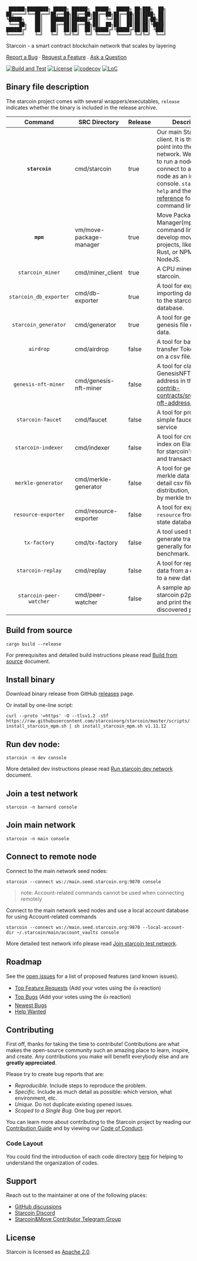 ```text
 ██████╗████████╗ █████╗ ██████╗  █████╗  █████╗ ██╗███╗  ██╗
██╔════╝╚══██╔══╝██╔══██╗██╔══██╗██╔══██╗██╔══██╗██║████╗ ██║
╚█████╗    ██║   ███████║██████╔╝██║  ╚═╝██║  ██║██║██╔██╗██║
 ╚═══██╗   ██║   ██╔══██║██╔══██╗██║  ██╗██║  ██║██║██║╚████║
██████╔╝   ██║   ██║  ██║██║  ██║╚█████╔╝╚█████╔╝██║██║ ╚███║
╚═════╝    ╚═╝   ╚═╝  ╚═╝╚═╝  ╚═╝ ╚════╝  ╚════╝ ╚═╝╚═╝  ╚══╝
```

Starcoin - a smart contract blockchain network that scales by layering

[Report a Bug](https://github.com/starcoinorg/starcoin/issues/new?assignees=&labels=bug&template=01_BUG_REPORT.md&title=bug%3A+")
·
[Request a Feature](https://github.com/starcoinorg/starcoin/issues/new?assignees=&labels=enhancement&template=02_FEATURE_REQUEST.md&title=feat%3A+")
.
[Ask a Question](https://github.com/starcoinorg/starcoin-cookbook/issues/new?assignees=&labels=question&template=02_QUESTION.md&title=%5Bquestion%5D")


[![Build and Test](https://github.com/starcoinorg/starcoin/workflows/Build%20and%20Test/badge.svg)](https://github.com/starcoinorg/starcoin/actions?query=workflow%3A%22Build+and+Test%22+branch%3Amaster)
[![License](https://img.shields.io/badge/license-Apache-green.svg)](LICENSE)
[![codecov](https://codecov.io/gh/starcoinorg/starcoin/branch/master/graph/badge.svg)](https://codecov.io/gh/starcoinorg/starcoin)
[![LoC](https://tokei.rs/b1/github/starcoinorg/starcoin?category=lines)](https://github.com/starcoinorg/starcoin)

## Binary file description

The starcoin project comes with several wrappers/executables, `release` indicates whether the binary is included in the release archive.

|         Command         | SRC Directory           | Release | Description                                                                                                                                                                                                                                                                                                  |
|:-----------------------:|-------------------------|---------|--------------------------------------------------------------------------------------------------------------------------------------------------------------------------------------------------------------------------------------------------------------------------------------------------------------|
|     **`starcoin`**      | cmd/starcoin            | true    | Our main Starcoin CLI client. It is the entry point into the Starcoin network. We can use it to run a node, or connect to a another node as an interactive console. `starcoin --help` and the [CLI reference](https://starcoinorg.github.io/starcoin-cookbook/docs/reference/cli/) for command line options. |
|        **`mpm`**        | vm/move-package-manager | true    | Move Package Manager(mpm) is a command line tool to develop move projects, like Cargo for Rust, or NPM for NodeJS.                                                                                                                                                                                           |
|    `starcoin_miner`     | cmd/miner_client        | true    | A CPU miner client for starcoin.                                                                                                                                                                                                                                                                             |             
| `starcoin_db_exporter`  | cmd/db-exporter         | true    | A tool for exporting or importing data from or to the starcoin database.                                                                                                                                                                                                                                     |                                                                                                                                                                                                                                                                   
|  `starcoin_generator`   | cmd/generator           | true    | A tool for generate genesis file or mock data.                                                                                                                                                                                                                                                               |
|        `airdrop`        | cmd/airdrop             | false   | A tool for batch transfer Token based on a csv file.                                                                                                                                                                                                                                                         |                                                                                                                                                                                                                                                        |
|   `genesis-nft-miner`   | cmd/genesis-nft-miner   | false   | A tool for claim the GenesisNFT, All address in the file [contrib-contracts/src/genesis-nft-address.json](contrib-contracts/src/genesis-nft-address.json).                                                                                                                                                   |
|    `starcoin-faucet`    | cmd/faucet              | false   | A tool for providing a simple faucet web service                                                                                                                                                                                                                                                             |                                                                                                                                                                                                                                                                                                     
|   `starcoin-indexer`    | cmd/indexer             | false   | A tool for creating index on Elasticsearch for starcoin's block and transaction, etc.                                                                                                                                                                                                                        |
|   `merkle-generator`    | cmd/merkle-generator    | false   | A tool for generating merkle data from a detail csv file of a distribution, for airdrop by merkle tree.                                                                                                                                                                                                      |
|   `resource-exporter`   | cmd/resource-exporter   | false   | A tool for export `resource` from starcoin state database.                                                                                                                                                                                                                                                   |                                                                                                                                                                                                                                                                                                      
|      `tx-factory`       | cmd/tx-factory          | false   | A tool used to generate transactions, generally for testing or benchmark.                                                                                                                                                                                                                                    |
|    `starcoin-replay`    | cmd/replay              | false   | A tool for replay block data from a database to a new database.                                                                                                                                                                                                                                              |
| `starcoin-peer-watcher` | cmd/peer-watcher        | false   | A sample app for join starcoin p2p network and print the discovered peer info.                                                                                                                                                                                                                               |

## Build from source

```shell
cargo build --release 
```

For prerequisites and detailed build instructions please read [Build from source](https://starcoinorg.github.io/starcoin-cookbook/docs/getting-started/install/build) document.

## Install binary

Download binary release from GitHub [releases](https://github.com/starcoinorg/starcoin/releases) page.

Or install by one-line script:

`curl --proto '=https' -O --tlsv1.2 -sSf https://raw.githubusercontent.com/starcoinorg/starcoin/master/scripts/install_starcoin_mpm.sh | sh install_starcoin_mpm.sh v1.11.12
`

## Run dev node:

```shell
starcoin -n dev console
```

More detailed dev instructions please read [Run starcoin dev network](https://developer.starcoin.org/en/setup/runnetwork/) document.

## Join a test network

```shell
starcoin -n barnard console
```

## Join main network

```shell
starcoin -n main console
```

## Connect to remote node

Connect to the main network seed nodes:

```shell
starcoin --connect ws://main.seed.starcoin.org:9870 console
```

>note: Account-related commands cannot be used when connecting remotely

Connect to the main network seed nodes and use a local account database for using Account-related commands

```shell
starcoin --connect ws://main.seed.starcoin.org:9870 --local-account-dir ~/.starcoin/main/account_vaults console
```

More detailed test network info please read [Join starcoin test network](https://developer.starcoin.org/en/setup/runnetwork/).


## Roadmap

See the [open issues](https://github.com/starcoinorg/starcoin/issues) for a list of proposed features (and known issues).

- [Top Feature Requests](https://github.com/starcoinorg/starcoin/issues?q=label%3Aenhancement+is%3Aopen+sort%3Areactions-%2B1-desc) (Add your votes using the 👍 reaction)
- [Top Bugs](https://github.com/starcoinorg/starcoin/issues?q=is%3Aissue+is%3Aopen+label%3Abug+sort%3Areactions-%2B1-desc) (Add your votes using the 👍 reaction)
- [Newest Bugs](https://github.com/starcoinorg/starcoin/issues?q=is%3Aopen+is%3Aissue+label%3Abug)
- [Help Wanted](https://github.com/starcoinorg/starcoin/issues?q=label%3A"help+wanted"+is%3Aissue+is%3Aopen)

## Contributing

First off, thanks for taking the time to contribute! Contributions are what makes the open-source community such an amazing place to learn, inspire, and create. Any contributions you make will benefit everybody else and are **greatly appreciated**.

Please try to create bug reports that are:

- _Reproducible._ Include steps to reproduce the problem.
- _Specific._ Include as much detail as possible: which version, what environment, etc.
- _Unique._ Do not duplicate existing opened issues.
- _Scoped to a Single Bug._ One bug per report.

You can learn more about contributing to the Starcoin project by reading our [Contribution Guide](./CONTRIBUTING.md) and by viewing our [Code of Conduct](./CODE_OF_CONDUCT.md).

### Code Layout

You could find the introduction of each code directory [here](code_layout.md) for helping to understand the organization of codes.

## Support

Reach out to the maintainer at one of the following places:

- [GitHub discussions](https://github.com/starcoinorg/starcoin/discussions)
- [Starcoin Discord](https://discord.gg/starcoin)
- [Starcoin&Move Contributor Telegram Group](https://t.me/starcoin_contributor)

## License

Starcoin is licensed as [Apache 2.0](./LICENSE).

 
